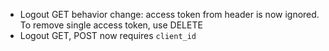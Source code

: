 - Logout GET behavior change: access token from header is now ignored. 
  To remove single access token, use DELETE
- Logout GET, POST now requires `client_id`
